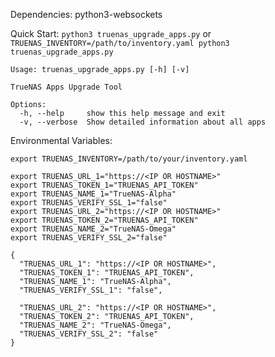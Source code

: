 Dependencies: python3-websockets

Quick Start: `python3 truenas_upgrade_apps.py` or `TRUENAS_INVENTORY=/path/to/inventory.yaml python3 truenas_upgrade_apps.py`


```
Usage: truenas_upgrade_apps.py [-h] [-v]

TrueNAS Apps Upgrade Tool

Options:
  -h, --help     show this help message and exit
  -v, --verbose  Show detailed information about all apps
 ```

Environmental Variables:

```
export TRUENAS_INVENTORY=/path/to/your/inventory.yaml
```

```
export TRUENAS_URL_1="https://<IP OR HOSTNAME>"
export TRUENAS_TOKEN_1="TRUENAS_API_TOKEN"
export TRUENAS_NAME_1="TrueNAS-Alpha"
export TRUENAS_VERIFY_SSL_1="false"
export TRUENAS_URL_2="https://<IP OR HOSTNAME>"
export TRUENAS_TOKEN_2="TRUENAS_API_TOKEN"
export TRUENAS_NAME_2="TrueNAS-Omega"
export TRUENAS_VERIFY_SSL_2="false"
```

```
{
  "TRUENAS_URL_1": "https://<IP OR HOSTNAME>",
  "TRUENAS_TOKEN_1": "TRUENAS_API_TOKEN",
  "TRUENAS_NAME_1": "TrueNAS-Alpha",
  "TRUENAS_VERIFY_SSL_1": "false",
  
  "TRUENAS_URL_2": "https://<IP OR HOSTNAME>",
  "TRUENAS_TOKEN_2": "TRUENAS_API_TOKEN",
  "TRUENAS_NAME_2": "TrueNAS-Omega",
  "TRUENAS_VERIFY_SSL_2": "false"
}
```